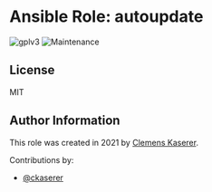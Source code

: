 # Ansible Role: autoupdate

![gplv3](https://img.shields.io/badge/license-MIT-brightgreen.svg?style=flat-square) 
![Maintenance](https://img.shields.io/maintenance/yes/2022?style=flat-square)

## License

MIT

## Author Information

This role was created in 2021 by [Clemens Kaserer](https://www.ckaserer.dev/).

Contributions by:

- [@ckaserer](https://github.com/ckaserer)